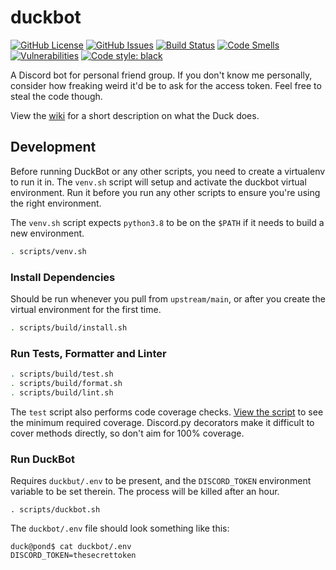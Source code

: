 # duckbot
[![GitHub License](https://img.shields.io/github/license/chippers255/duckbot)](https://github.com/Chippers255/duckbot/blob/main/LICENSE)
[![GitHub Issues](https://img.shields.io/github/issues/chippers255/duckbot)](https://github.com/Chippers255/duckbot/issues)
[![Build Status](https://img.shields.io/github/workflow/status/Chippers255/duckbot/DuckBot%20CI)](https://github.com/Chippers255/duckbot/actions/workflows/python-package.yml)
[![Code Smells](https://sonarcloud.io/api/project_badges/measure?project=Chippers255_duckbot&metric=code_smells)](https://sonarcloud.io/dashboard?id=Chippers255_duckbot)
[![Vulnerabilities](https://sonarcloud.io/api/project_badges/measure?project=Chippers255_duckbot&metric=vulnerabilities)](https://sonarcloud.io/dashboard?id=Chippers255_duckbot)
[![Code style: black](https://img.shields.io/badge/code%20style-black-000000.svg)](https://github.com/psf/black)

A Discord bot for personal friend group. If you don't know me personally, consider how freaking weird it'd be to ask for the access token. Feel free to steal the code though.

View the [wiki](https://github.com/Chippers255/duckbot/wiki) for a short description on what the Duck does.

## Development
Before running DuckBot or any other scripts, you need to create a virtualenv to run it in. The `venv.sh` script will setup and activate the duckbot virtual environment. Run it before you run any other scripts to ensure you're using the right environment.

The `venv.sh` script expects `python3.8` to be on the `$PATH` if it needs to build a new environment.

```sh
. scripts/venv.sh
```

### Install Dependencies
Should be run whenever you pull from `upstream/main`, or after you create the virtual environment for the first time.
```sh
. scripts/build/install.sh
```

### Run Tests, Formatter and Linter
```sh
. scripts/build/test.sh
. scripts/build/format.sh
. scripts/build/lint.sh
```

The `test` script also performs code coverage checks. [View the script](https://github.com/Chippers255/duckbot/blob/main/scripts/build/test.sh) to see the minimum required coverage. Discord.py decorators make it difficult to cover methods directly, so don't aim for 100% coverage.

### Run DuckBot
Requires `duckbut/.env` to be present, and the `DISCORD_TOKEN` environment variable to be set therein. The process will be killed after an hour.
```
. scripts/duckbot.sh
```

The `duckbot/.env` file should look something like this:
```
duck@pond$ cat duckbot/.env
DISCORD_TOKEN=thesecrettoken
```
